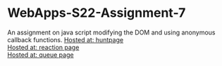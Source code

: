 # WebApps-S22-Assignment-7
An assignment on java script modifying the DOM and using anonymous callback functions.
[Hosted at: huntpage](https://44-563-web-apps-s22.github.io/webapps-s22-assignment-7-ushareddypati/hunt.html)<br>
[Hosted at: reaction page](https://44-563-web-apps-s22.github.io/webapps-s22-assignment-7-ushareddypati/reaction.html)<br>
[Hosted at: queue page](https://44-563-web-apps-s22.github.io/webapps-s22-assignment-7-ushareddypati/queue.html)
